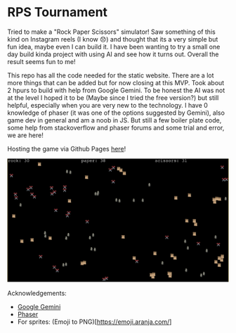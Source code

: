 # RPS Tournament

Tried to make a "Rock Paper Scissors" simulator! Saw something of this kind on Instagram reels (I know :disappointed:) and thought that its a very simple but fun idea, maybe even I can build it. I have been wanting to try a small one day build kinda project with using AI and see how it turns out. Overall the result seems fun to me!

This repo has all the code needed for the static website. There are a lot more things that can be added but for now closing at this MVP. Took about 2 hpurs to build with help from Google Gemini. To be honest the AI was not at the level I hoped it to be (Maybe since I tried the free version?) but still helpful, especially when you are very new to the technology. I have 0 knowledge of phaser (it was one of the options suggested by Gemini), also game dev in general and am a noob in JS. But still a few boiler plate code, some help from stackoverflow and phaser forums and some trial and error, we are here!

Hosting the game via Github Pages [here](keivan-shah.github.io/RPS)!

![Screenshot of the Game](assets/screenshot.png)


Acknowledgements:
- [Google Gemini](https://blog.google/technology/ai/google-gemini-ai/)
- [Phaser](https://github.com/phaserjs/phaser)
- For sprites: (Emoji to PNG)[https://emoji.aranja.com/]
